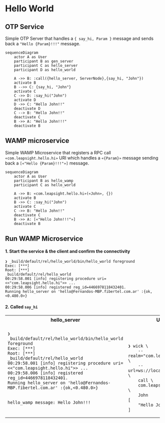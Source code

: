 Hello World
=====

## OTP Service

Simple OTP Server that handles a `{ say_hi, Param }` message and sends back a  `"Hello {Param}!!!"` message.

```mermaid
sequenceDiagram
    actor A as User
    participant B as gen_server
    participant C as hello_server
    participant D as hello_world

    A ->> B: :call({hello_server, ServerNode},{say_hi, "John"})
    activate B
    B -->> C: {say_hi, "John"}
    activate C  
    C ->> D: :say_hi("John")
    activate D
    D ->> C: "Hello John!!"
    deactivate D
    C --> B: "Hello John!!"
    deactivate C
    B ->> A: "Hello John!!!"
    deactivate B
```


## WAMP microservice

Simple WAMP Microservice that registers a RPC call `«com.leapsight.hello.hi»` 
URI which handles a `«{Param}»` message sending back a `[«"Hello {Param}!!!"»]` message.

```mermaid
sequenceDiagram
    actor A as User
    participant B as hello_wamp
    participant C as hello_world
        
    A ->> B: «com.leapsight.hello.hi»(«John», {})
    activate B
    B ->> C: :say_hi("John")
    activate C
    C ->> B: "Hello John!!"
    deactivate C
    B ->> A: [«"Hello John!!!"»]
    deactivate B
```

## Run WAMP Microservice

#### 1. Start the service & the client and confirm the connectivity
```shell
❯ _build/default/rel/hello_world/bin/hello_world foreground
Exec: [***]
Root: [***]
_build/default/rel/hello_world
00:29:58.001 [info] registering procedure uri=<<"com.leapsight.hello.hi">> ...
00:29:58.006 [info] registered reg_id=4466978118432401.
Running hello_server on 'hello@Fernandos-MBP.fibertel.com.ar' :{ok,<0.480.0>}
```



#### 2. Called `say_hi`


<table>
<tr>
<th>hello_server</th>
<th>User</th>
</tr>
<tr>
<td id="shell1">

```shell
❯ _build/default/rel/hello_world/bin/hello_world foreground
Exec: [***]
Root: [***]
_build/default/rel/hello_world
00:29:58.001 [info] registering procedure uri=<<"com.leapsight.hello.hi">> ...
00:29:58.006 [info] registered reg_id=4466978118432401.
Running hello_server on 'hello@Fernandos-MBP.fibertel.com.ar' :{ok,<0.480.0>}


hello_wamp message: Hello John!!!


```

</td>
<td id="shell2">

```shell



❯ wick \
    --realm="com.leapsight.bondy" \
    --url=ws://localhost:18080/ws \
    call \
    com.leapsight.hello.hi \
    John
[
    "Hello John!!!"
]
```
</td>
</tr>
</table>


